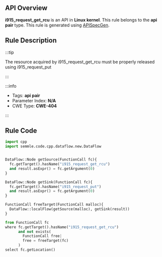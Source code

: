 ---
---


## API Overview
**i915_request_get_rcu** is an API in **Linux kernel**. This rule belongs to the **api pair** type. This rule is generated using [APISpecGen](../../tools/APISpecGen).
## Rule Description

:::tip

The resource acquired by i915_request_get_rcu must be properly released using i915_request_put

:::

:::info

- Tags: **api pair**
- Parameter Index: **N/A**
- CWE Type: **CWE-404**

:::

## Rule Code
```python
import cpp
import semmle.code.cpp.dataflow.new.DataFlow


DataFlow::Node getSource(FunctionCall fc){
  fc.getTarget().hasName("i915_request_get_rcu")
  and result.asExpr() = fc.getArgument(0)
}

DataFlow::Node getSink(FunctionCall fc){
  fc.getTarget().hasName("i915_request_put")
  and result.asExpr() = fc.getArgument(0)
}

FunctionCall freeTarget(FunctionCall malloc){
  DataFlow::localFlow(getSource(malloc), getSink(result))
}

from FunctionCall fc
where fc.getTarget().hasName("i915_request_get_rcu")
      and not exists(
        FunctionCall free| 
        free = freeTarget(fc)
      )
select fc.getLocation()

    
```
